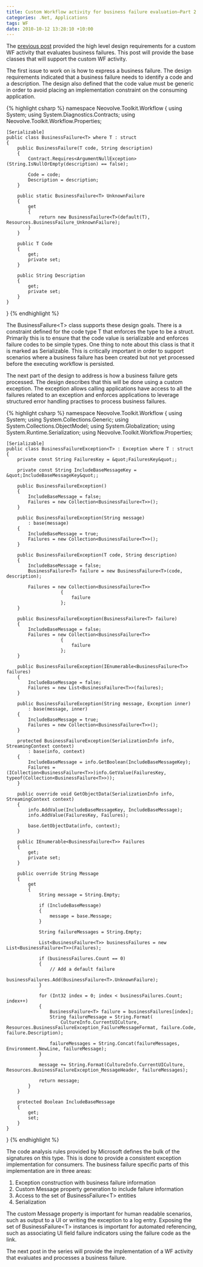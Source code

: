 ```yaml
---
title: Custom Workflow activity for business failure evaluation–Part 2
categories: .Net, Applications
tags: WF
date: 2010-10-12 13:28:10 +10:00
---
```


The [previous post][0] provided the high level design requirements for a custom WF activity that evaluates business failures. This post will provide the base classes that will support the custom WF activity.

The first issue to work on is how to express a business failure. The design requirements indicated that a business failure needs to identify a code and a description. The design also defined that the code value must be generic in order to avoid placing an implementation constraint on the consuming application.  

<!--more-->

{% highlight csharp %}
namespace Neovolve.Toolkit.Workflow
{
    using System;
    using System.Diagnostics.Contracts;
    using Neovolve.Toolkit.Workflow.Properties;
    
    [Serializable]
    public class BusinessFailure<T> where T : struct
    {
        public BusinessFailure(T code, String description)
        {
            Contract.Requires<ArgumentNullException>(String.IsNullOrEmpty(description) == false);
    
            Code = code;
            Description = description;
        }
    
        public static BusinessFailure<T> UnknownFailure
        {
            get
            {
                return new BusinessFailure<T>(default(T), Resources.BusinessFailure_UnknownFailure);
            }
        }
    
        public T Code
        {
            get;
            private set;
        }
    
        public String Description
        {
            get;
            private set;
        }
    }
}
{% endhighlight %}

The BusinessFailure&lt;T&gt; class supports these design goals. There is a constraint defined for the code type T that enforces the type to be a struct. Primarily this is to ensure that the code value is serializable and enforces failure codes to be simple types. One thing to note about this class is that it is marked as Serializable. This is critically important in order to support scenarios where a business failure has been created but not yet processed before the executing workflow is persisted.

The next part of the design to address is how a business failure gets processed. The design describes that this will be done using a custom exception. The exception allows calling applications have access to all the failures related to an exception and enforces applications to leverage structured error handling practises to process business failures.

{% highlight csharp %}
namespace Neovolve.Toolkit.Workflow
{
    using System;
    using System.Collections.Generic;
    using System.Collections.ObjectModel;
    using System.Globalization;
    using System.Runtime.Serialization;
    using Neovolve.Toolkit.Workflow.Properties;
    
    [Serializable]
    public class BusinessFailureException<T> : Exception where T : struct
    {
        private const String FailuresKey = &quot;FailuresKey&quot;;
    
        private const String IncludeBaseMessageKey = &quot;IncludeBaseMessageKey&quot;;
    
        public BusinessFailureException()
        {
            IncludeBaseMessage = false;
            Failures = new Collection<BusinessFailure<T>>();
        }
    
        public BusinessFailureException(String message)
            : base(message)
        {
            IncludeBaseMessage = true;
            Failures = new Collection<BusinessFailure<T>>();
        }
    
        public BusinessFailureException(T code, String description)
        {
            IncludeBaseMessage = false;
            BusinessFailure<T> failure = new BusinessFailure<T>(code, description);
    
            Failures = new Collection<BusinessFailure<T>>
                        {
                            failure
                        };
        }
    
        public BusinessFailureException(BusinessFailure<T> failure)
        {
            IncludeBaseMessage = false;
            Failures = new Collection<BusinessFailure<T>>
                        {
                            failure
                        };
        }
    
        public BusinessFailureException(IEnumerable<BusinessFailure<T>> failures)
        {
            IncludeBaseMessage = false;
            Failures = new List<BusinessFailure<T>>(failures);
        }
    
        public BusinessFailureException(String message, Exception inner)
            : base(message, inner)
        {
            IncludeBaseMessage = true;
            Failures = new Collection<BusinessFailure<T>>();
        }
    
        protected BusinessFailureException(SerializationInfo info, StreamingContext context)
            : base(info, context)
        {
            IncludeBaseMessage = info.GetBoolean(IncludeBaseMessageKey);
            Failures = (ICollection<BusinessFailure<T>>)info.GetValue(FailuresKey, typeof(Collection<BusinessFailure<T>>));
        }
    
        public override void GetObjectData(SerializationInfo info, StreamingContext context)
        {
            info.AddValue(IncludeBaseMessageKey, IncludeBaseMessage);
            info.AddValue(FailuresKey, Failures);
    
            base.GetObjectData(info, context);
        }
    
        public IEnumerable<BusinessFailure<T>> Failures
        {
            get;
            private set;
        }
    
        public override String Message
        {
            get
            {
                String message = String.Empty;
    
                if (IncludeBaseMessage)
                {
                    message = base.Message;
                }
    
                String failureMessages = String.Empty;
    
                List<BusinessFailure<T>> businessFailures = new List<BusinessFailure<T>>(Failures);
    
                if (businessFailures.Count == 0)
                {
                    // Add a default failure
                    businessFailures.Add(BusinessFailure<T>.UnknownFailure);
                }
    
                for (Int32 index = 0; index < businessFailures.Count; index++)
                {
                    BusinessFailure<T> failure = businessFailures[index];
                    String failureMessage = String.Format(
                        CultureInfo.CurrentUICulture, Resources.BusinessFailureException_FailureMessageFormat, failure.Code, failure.Description);
    
                    failureMessages = String.Concat(failureMessages, Environment.NewLine, failureMessage);
                }
    
                message += String.Format(CultureInfo.CurrentUICulture, Resources.BusinessFailureException_MessageHeader, failureMessages);
    
                return message;
            }
        }
    
        protected Boolean IncludeBaseMessage
        {
            get;
            set;
        }
    }
}
{% endhighlight %}

The code analysis rules provided by Microsoft defines the bulk of the signatures on this type. This is done to provide a consistent exception implementation for consumers. The business failure specific parts of this implementation are in three areas:

1. Exception construction with business failure information
1. Custom Message property generation to include failure information
1. Access to the set of BusinessFailure&lt;T&gt; entities
1. Serialization
    
The custom Message property is important for human readable scenarios, such as output to a UI or writing the exception to a log entry. Exposing the set of BusinessFailure&lt;T&gt; instances is important for automated referencing, such as associating UI field failure indicators using the failure code as the link.

The next post in the series will provide the implementation of a WF activity that evaluates and processes a business failure.

[0]: /post/2010/10/11/Custom-Workflow-activity-for-business-failure-evaluatione28093Part-1.aspx
